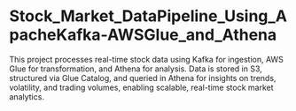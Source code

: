 # Stock_Market_DataPipeline_Using_ApacheKafka-AWSGlue_and_Athena
This project processes real-time stock data using Kafka for ingestion, AWS Glue for transformation, and Athena for analysis. Data is stored in S3, structured via Glue Catalog, and queried in Athena for insights on trends, volatility, and trading volumes, enabling scalable, real-time stock market analytics.
